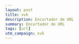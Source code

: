 ```yaml
---
layout: post
title: xvk
description: Encurtador de URL
summary: Encurtador de URL
tags: [url]
utm_campaign: xvk
---
```

